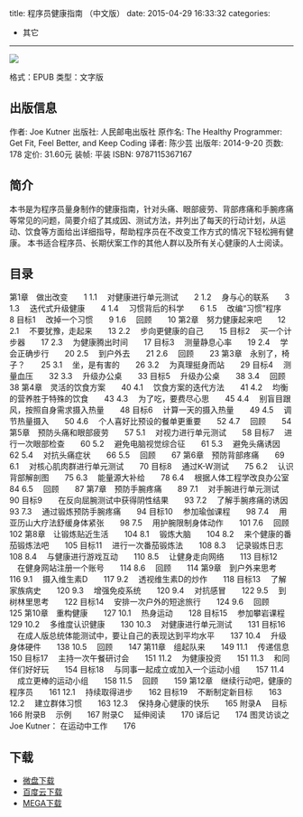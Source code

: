 title: 程序员健康指南 （中文版）
date: 2015-04-29 16:33:32
categories:
  - 其它
---

![](http://img5.douban.com/lpic/s27461948.jpg)

格式：EPUB
类型：文字版

<!--more-->

## 出版信息 ##

作者: Joe Kutner 
出版社: 人民邮电出版社
原作名: The Healthy Programmer: Get Fit, Feel Better, and Keep Coding
译者: 陈少芸 
出版年: 2014-9-20
页数: 178
定价: 31.60元
装帧: 平装
ISBN: 9787115367167

## 简介 ##

本书是为程序员量身制作的健康指南，针对头痛、眼部疲劳、背部疼痛和手腕疼痛等常见的问题，简要介绍了其成因、测试方法，并列出了每天的行动计划，从运动、饮食等方面给出详细指导，帮助程序员在不改变工作方式的情况下轻松拥有健康。
本书适合程序员、长期伏案工作的其他人群以及所有关心健康的人士阅读。

## 目录 ##

第1章　做出改变　　1
1.1 　对健康进行单元测试　　2
1.2 　身与心的联系　　3
1.3 　迭代式升级健康　　4
1.4 　习惯背后的科学　　6
1.5 　改编“习惯”程序　　8
目标1 　改掉一个习惯　　9
1.6 　回顾　　10
第2章　努力健康起来吧　　12
2.1 　不要犹豫，走起来　　13
2.2 　步向更健康的自己　　15
目标2 　买一个计步器　　17
2.3 　为健康腾出时间　　17
目标3 　测量静息心率　　19
2.4 　学会正确步行　　20
2.5 　到户外去　　21
2.6 　回顾　　23
第3章　永别了，椅子？　　25
3.1 　坐，是有害的　　26
3.2 　为真理挺身而站　　29
目标4 　测量血压　　32
3.3 　升级办公桌　　33
目标5 　升级办公桌　　38
3.4 　回顾　　38
第4章　灵活的饮食方案　　40
4.1 　饮食方案的迭代方法　　41
4.2 　均衡的营养胜于特殊的饮食　　43
4.3 　为了吃，要费尽心思　　45
4.4 　别盲目跟风，按照自身需求摄入热量　　48
目标6 　计算一天的摄入热量　　49
4.5 　调节热量摄入　　50
4.6 　个人喜好比预设的餐单更重要　　52
4.7 　回顾　　54
第5章　预防头痛和眼部疲劳　　57
5.1 　对视力进行单元测试　　58
目标7 　进行一次眼部检查　　60
5.2 　避免电脑视觉综合征　　61
5.3 　避免头痛诱因　　62
5.4 　对抗头痛症状　　66
5.5 　回顾　　67
第6章　预防背部疼痛　　69
6.1 　对核心肌肉群进行单元测试　　70
目标8 　通过K-W测试　　75
6.2 　认识背部解剖图　　75
6.3 　能量源大补给　　78
6.4 　根据人体工程学改良办公室　　84
6.5 　回顾　　87
第7章　预防手腕疼痛　　89
7.1 　对手腕进行单元测试　　90
目标9　　在反向屈腕测试中获得阴性结果　　93
7.2 　了解手腕疼痛的诱因　　93
7.3 　通过锻炼预防手腕疼痛　　94
目标10 　参加瑜伽课程　　98
7.4 　用亚历山大疗法舒缓身体紧张　　98
7.5 　用护腕限制身体动作　　101
7.6 　回顾　　102
第8章　让锻炼贴近生活　　104
8.1 　锻炼大脑　　104
8.2 　来个健康的番茄锻炼法吧　　105
目标11 　进行一次番茄锻炼法　　108
8.3 　记录锻炼日志　　108
8.4 　与健康进行游戏互动　　110
8.5 　让健身走向网络　　113
目标12 　在健身网站注册一个账号　　114
8.6 　回顾　　114
第9章　到户外来思考　　116
9.1 　摄入维生素D　　117
9.2 　透视维生素D的炒作　　118
目标13 　了解家族病史　　120
9.3 　增强免疫系统　　120
9.4 　对抗感冒　　122
9.5 　到树林里思考　　122
目标14 　安排一次户外的短途旅行　　124
9.6 　回顾　　125
第10章　重构健康　　127
10.1 　热身运动　　128
目标15 　参加攀岩课程　　129
10.2 　多维度认识健康　　130
10.3 　对健康进行单元测试　　131
目标16 　在成人版总统体能测试中，要让自己的表现达到平均水平　　137
10.4 　升级身体硬件　　138
10.5 　回顾　　147
第11章　组起队来　　149
11.1 　传递信息　　150
目标17 　主持一次午餐研讨会　　151
11.2 　为健康投资　　151
11.3 　和同伴们好好玩　　154
目标18 　与同事一起成立或加入一个运动小组　　157
11.4 　成立更棒的运动小组　　158
11.5 　回顾　　159
第12章　继续行动吧，健康的程序员　　161
12.1 　持续取得进步　　162
目标19 　不断制定新目标　　163
12.2 　建立群体习惯　　163
12.3 　保持身心健康的快乐　　165
附录A 　目标　　166
附录B 　示例　　167
附录C 　延伸阅读　　170
译后记　　174
图灵访谈之Joe Kutner：
在运动中工作　　176

## 下载 ##

* [微盘下载](http://vdisk.weibo.com/s/aADaW4YROyYOU)
* [百度云下载](http://pan.baidu.com/s/1ntuX5RN)
* [MEGA下载](https://mega.co.nz/#!GBsFxIZS!dB5f_tRXWadjGb2kbZHRwuMnpTVo2QRk36Cr9kW1wcw)